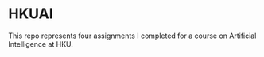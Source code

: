 # HKUAI

This repo represents four assignments I completed for a course on Artificial Intelligence at HKU.
